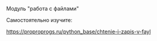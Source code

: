Модуль "работа с файлами"

Самостоятельно изучите:

https://proproprogs.ru/python_base/chtenie-i-zapis-v-fayl
